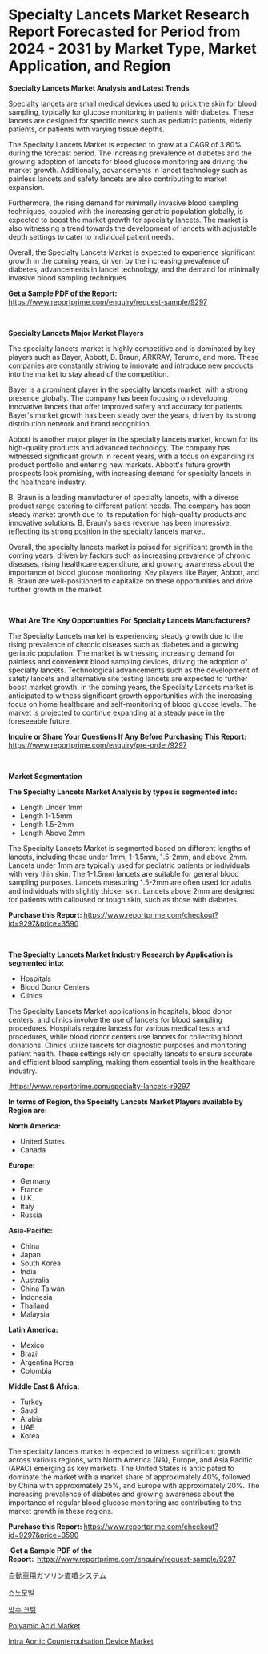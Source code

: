 <p><h1>Specialty Lancets Market Research Report Forecasted for Period from 2024 -  2031 by Market Type, Market Application, and Region</h1></p><p><strong>Specialty Lancets Market Analysis and Latest Trends</strong></p>
<p><p>Specialty lancets are small medical devices used to prick the skin for blood sampling, typically for glucose monitoring in patients with diabetes. These lancets are designed for specific needs such as pediatric patients, elderly patients, or patients with varying tissue depths.</p><p>The Specialty Lancets Market is expected to grow at a CAGR of 3.80% during the forecast period. The increasing prevalence of diabetes and the growing adoption of lancets for blood glucose monitoring are driving the market growth. Additionally, advancements in lancet technology such as painless lancets and safety lancets are also contributing to market expansion.</p><p>Furthermore, the rising demand for minimally invasive blood sampling techniques, coupled with the increasing geriatric population globally, is expected to boost the market growth for specialty lancets. The market is also witnessing a trend towards the development of lancets with adjustable depth settings to cater to individual patient needs.</p><p>Overall, the Specialty Lancets Market is expected to experience significant growth in the coming years, driven by the increasing prevalence of diabetes, advancements in lancet technology, and the demand for minimally invasive blood sampling techniques.</p></p>
<p><strong>Get a Sample PDF of the Report:&nbsp;</strong> <a href="https://www.reportprime.com/enquiry/request-sample/9297">https://www.reportprime.com/enquiry/request-sample/9297</a></p>
<p>&nbsp;</p>
<p><strong>Specialty Lancets Major Market Players</strong></p>
<p><p>The specialty lancets market is highly competitive and is dominated by key players such as Bayer, Abbott, B. Braun, ARKRAY, Terumo, and more. These companies are constantly striving to innovate and introduce new products into the market to stay ahead of the competition.</p><p>Bayer is a prominent player in the specialty lancets market, with a strong presence globally. The company has been focusing on developing innovative lancets that offer improved safety and accuracy for patients. Bayer's market growth has been steady over the years, driven by its strong distribution network and brand recognition.</p><p>Abbott is another major player in the specialty lancets market, known for its high-quality products and advanced technology. The company has witnessed significant growth in recent years, with a focus on expanding its product portfolio and entering new markets. Abbott's future growth prospects look promising, with increasing demand for specialty lancets in the healthcare industry.</p><p>B. Braun is a leading manufacturer of specialty lancets, with a diverse product range catering to different patient needs. The company has seen steady market growth due to its reputation for high-quality products and innovative solutions. B. Braun's sales revenue has been impressive, reflecting its strong position in the specialty lancets market.</p><p>Overall, the specialty lancets market is poised for significant growth in the coming years, driven by factors such as increasing prevalence of chronic diseases, rising healthcare expenditure, and growing awareness about the importance of blood glucose monitoring. Key players like Bayer, Abbott, and B. Braun are well-positioned to capitalize on these opportunities and drive further growth in the market.</p></p>
<p>&nbsp;</p>
<p><strong>What Are The Key Opportunities For Specialty Lancets Manufacturers?</strong></p>
<p><p>The Specialty Lancets market is experiencing steady growth due to the rising prevalence of chronic diseases such as diabetes and a growing geriatric population. The market is witnessing increasing demand for painless and convenient blood sampling devices, driving the adoption of specialty lancets. Technological advancements such as the development of safety lancets and alternative site testing lancets are expected to further boost market growth. In the coming years, the Specialty Lancets market is anticipated to witness significant growth opportunities with the increasing focus on home healthcare and self-monitoring of blood glucose levels. The market is projected to continue expanding at a steady pace in the foreseeable future.</p></p>
<p><strong>Inquire or Share Your Questions If Any Before Purchasing This Report:</strong> <a href="https://www.reportprime.com/enquiry/pre-order/9297">https://www.reportprime.com/enquiry/pre-order/9297</a></p>
<p>&nbsp;</p>
<p><strong>Market Segmentation</strong></p>
<p><strong>The Specialty Lancets Market Analysis by types is segmented into:</strong></p>
<p><ul><li>Length Under 1mm</li><li>Length 1-1.5mm</li><li>Length 1.5-2mm</li><li>Length Above 2mm</li></ul></p>
<p><p>The Specialty Lancets Market is segmented based on different lengths of lancets, including those under 1mm, 1-1.5mm, 1.5-2mm, and above 2mm. Lancets under 1mm are typically used for pediatric patients or individuals with very thin skin. The 1-1.5mm lancets are suitable for general blood sampling purposes. Lancets measuring 1.5-2mm are often used for adults and individuals with slightly thicker skin. Lancets above 2mm are designed for patients with calloused or tough skin, such as those with diabetes.</p></p>
<p><strong>Purchase this Report:&nbsp;</strong><a href="https://www.reportprime.com/checkout?id=9297&price=3590">https://www.reportprime.com/checkout?id=9297&price=3590</a></p>
<p>&nbsp;</p>
<p><strong>The Specialty Lancets Market Industry Research by Application is segmented into:</strong></p>
<p><ul><li>Hospitals</li><li>Blood Donor Centers</li><li>Clinics</li></ul></p>
<p><p>The Specialty Lancets Market applications in hospitals, blood donor centers, and clinics involve the use of lancets for blood sampling procedures. Hospitals require lancets for various medical tests and procedures, while blood donor centers use lancets for collecting blood donations. Clinics utilize lancets for diagnostic purposes and monitoring patient health. These settings rely on specialty lancets to ensure accurate and efficient blood sampling, making them essential tools in the healthcare industry.</p></p>
<p><a href="https://www.reportprime.com/specialty-lancets-r9297">&nbsp;https://www.reportprime.com/specialty-lancets-r9297</a></p>
<p><strong>In terms of Region, the Specialty Lancets Market Players available by Region are:</strong></p>
<p>
    <p> <strong> North America: </strong>
        <ul>
            <li>United States</li>
            <li>Canada</li>
        </ul>
        </p> 
    <p> <strong> Europe: </strong>
        <ul>
            <li>Germany</li>
            <li>France</li>
            <li>U.K.</li>
            <li>Italy</li>
            <li>Russia</li>
        </ul>
        </p> 
    <p> <strong> Asia-Pacific: </strong>
        <ul>
            <li>China</li>
            <li>Japan</li>
            <li>South Korea</li>
            <li>India</li>
            <li>Australia</li>
            <li>China Taiwan</li>
            <li>Indonesia</li>
            <li>Thailand</li>
            <li>Malaysia</li>
        </ul>
        </p> 
    <p> <strong> Latin America: </strong>
        <ul>
            <li>Mexico</li>
            <li>Brazil</li>
            <li>Argentina Korea</li>
            <li>Colombia</li>
        </ul>
        </p> 
    <p> <strong> Middle East & Africa: </strong>
        <ul>
            <li>Turkey</li>
            <li>Saudi</li>
            <li>Arabia</li>
            <li>UAE</li>
            <li>Korea</li>
        </ul>
    </p>
    </p>
<p><p>The specialty lancets market is expected to witness significant growth across various regions, with North America (NA), Europe, and Asia Pacific (APAC) emerging as key markets. The United States is anticipated to dominate the market with a market share of approximately 40%, followed by China with approximately 25%, and Europe with approximately 20%. The increasing prevalence of diabetes and growing awareness about the importance of regular blood glucose monitoring are contributing to the market growth in these regions.</p></p>
<p><strong>Purchase this Report: </strong><a href="https://www.reportprime.com/checkout?id=9297&price=3590">https://www.reportprime.com/checkout?id=9297&price=3590</a></p>
<p>&nbsp;<strong>Get a Sample PDF of the Report:&nbsp;&nbsp;</strong><a href="https://www.reportprime.com/enquiry/request-sample/9297">https://www.reportprime.com/enquiry/request-sample/9297</a></p>
<p><strong></strong></p>
<p><p><a href="https://github.com/luffiazaza/Market-Research-Report-List-1/blob/main/879767723485.md">自動車用ガソリン直噴システム</a></p><p><a href="https://github.com/PhilToryphy7876567/Market-Research-Report-List-1/blob/main/486791321340.md">스노모빌</a></p><p><a href="https://github.com/hzumrdvas204296/Market-Research-Report-List-1/blob/main/548784321339.md">방수 코팅</a></p><p><a href="https://issuu.com/reportprime-2/docs/polyamic-acid-market-size-2030.pptx">Polyamic Acid Market</a></p><p><a href="https://github.com/pizolina/Market-Research-Report-List-4/blob/main/intra-aortic-counterpulsation-device-market.md">Intra Aortic Counterpulsation Device Market</a></p></p>